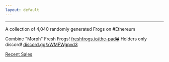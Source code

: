 ```yaml
---
layout: default
---
```


<title>freshfrogs.io</title>
<hr>
A collection of 4,040 randomly generated Frogs on #Ethereum

Combine "Morph" Fresh Frogs! <ins>[freshfrogs.io/the-pad🍀](https://freshfrogs.io/the-pad)</ins>
Holders only discord! <ins>[discord.gg/xWMFWgpvd3](https://discord.gg/xWMFWgpvd3)</ins>

<ins>[Recent Sales](https://opensea.io/collection/fresh-frogs)</ins>
